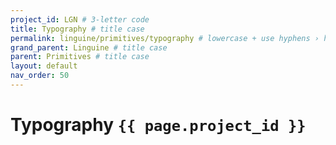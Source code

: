 ```yaml
---
project_id: LGN # 3-letter code
title: Typography # title case
permalink: linguine/primitives/typography # lowercase + use hyphens › https://tinyurl.com/27kmc4rb
grand_parent: Linguine # title case
parent: Primitives # title case
layout: default
nav_order: 50
---
```


# Typography `{{ page.project_id }}`
